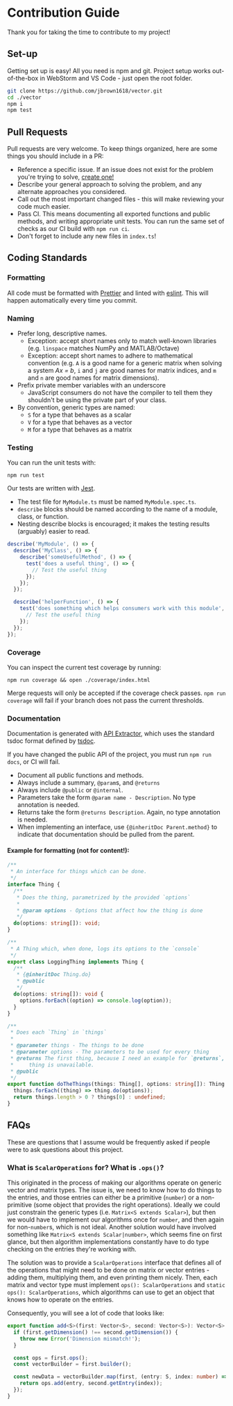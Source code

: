 # Contribution Guide

Thank you for taking the time to contribute to my project!

## Set-up

Getting set up is easy! All you need is npm and git. Project setup works
out-of-the-box in WebStorm and VS Code - just open the root folder.

```bash
git clone https://github.com/jbrown1618/vector.git
cd ./vector
npm i
npm test
```

## Pull Requests

Pull requests are very welcome.
To keep things organized, here are some things you should include in a PR:

- Reference a specific issue. If an issue does not exist for the problem you're
  trying to solve, [create one!](https://github.com/jbrown1618/vector/issues)
- Describe your general approach to solving the problem, and any alternate approaches you considered.
- Call out the most important changed files - this will make reviewing your code much easier.
- Pass CI. This means documenting all exported functions and public methods, and writing
  appropriate unit tests. You can run the same set of checks as our CI build with `npm run ci`.
- Don't forget to include any new files in `index.ts`!

## Coding Standards

### Formatting

All code must be formatted with [Prettier](https://prettier.io/)
and linted with [eslint](https://eslint.org/).
This will happen automatically every time you commit.

### Naming

- Prefer long, descriptive names.
  - Exception: accept short names only to match well-known libraries
    (e.g. `linspace` matches NumPy and MATLAB/Octave)
  - Exception: accept short names to adhere to mathematical convention
    (e.g. `A` is a good name for a generic matrix when solving a system _Ax = b_,
    `i` and `j` are good names for matrix indices,
    and `m` and `n` are good names for matrix dimensions).
- Prefix private member variables with an underscore
  - JavaScript consumers do not have the compiler to tell them they shouldn't be using the private
    part of your class.
- By convention, generic types are named:
  - `S` for a type that behaves as a scalar
  - `V` for a type that behaves as a vector
  - `M` for a type that behaves as a matrix

### Testing

You can run the unit tests with:

```
npm run test
```

Our tests are written with [Jest](https://jestjs.io/).

- The test file for `MyModule.ts` must be named `MyModule.spec.ts`.
- `describe` blocks should be named according to the name of a module, class, or function.
- Nesting describe blocks is encouraged; it makes the testing results (arguably) easier to read.

```javascript
describe('MyModule', () => {
  describe('MyClass', () => {
    describe('someUsefulMethod', () => {
      test('does a useful thing', () => {
        // Test the useful thing
      });
    });
  });

  describe('helperFunction', () => {
    test('does something which helps consumers work with this module', () => {
      // Test the useful thing
    });
  });
});
```

### Coverage

You can inspect the current test coverage by running:

```
npm run coverage && open ./coverage/index.html
```

Merge requests will only be accepted if the coverage check passes.
`npm run coverage` will fail if your branch does not pass the current thresholds.

### Documentation

Documentation is generated with [API Extractor](https://api-extractor.com/), which uses the standard tsdoc
format defined by [tsdoc](https://github.com/Microsoft/tsdoc).

If you have changed the public API of the project, you must run `npm run docs`, or CI will fail.

- Document all public functions and methods.
- Always include a summary, `@param`s, and `@returns`
- Always include `@public` or `@internal`.
- Parameters take the form `@param name - Description`. No type annotation is needed.
- Returns take the form `@returns Description`. Again, no type annotation is needed.
- When implementing an interface, use `{@inheritDoc Parent.method}` to indicate that documentation
  should be pulled from the parent.

#### Example for formatting (not for content!):

```typescript
/**
 * An interface for things which can be done.
 */
interface Thing {
  /**
   * Does the thing, parametrized by the provided `options`
   *
   * @param options - Options that affect how the thing is done
   */
  do(options: string[]): void;
}

/**
 * A Thing which, when done, logs its options to the `console`
 */
export class LoggingThing implements Thing {
  /**
   * {@inheritDoc Thing.do}
   * @public
   */
  do(options: string[]): void {
    options.forEach((option) => console.log(option));
  }
}

/**
 * Does each `Thing` in `things`
 *
 * @parameter things - The things to be done
 * @parameter options - The parameters to be used for every thing
 * @returns The first thing, because I need an example for `@returns`, or undefined if the first
 *     thing is unavailable.
 * @public
 */
export function doTheThings(things: Thing[], options: string[]): Thing | undefined {
  things.forEach((thing) => thing.do(options));
  return things.length > 0 ? things[0] : undefined;
}
```

## FAQs

These are questions that I assume would be frequently asked if people were to ask questions about
this project.

### What is `ScalarOperations` for? What is `.ops()`?

This originated in the process of making our algorithms operate on generic vector and matrix types.
The issue is, we need to know how to do things to the entries, and those entries can either be a
primitive (`number`) or a non-primitive (some object that provides the right operations). Ideally
we could just constrain the generic types (i.e. `Matrix<S extends Scalar>`), but then we would have
to implement our algorithms once for `number`, and then again for non-`number`s, which is not ideal.
Another solution would have involved something like `Matrix<S extends Scalar|number>`, which seems
fine on first glance, but then algorithm implementations constantly have to do type checking on the
entries they're working with.

The solution was to provide a `ScalarOperations` interface that defines all of the operations that
might need to be done on matrix or vector entries - adding them, multiplying them, and even printing
them nicely. Then, each matrix and vector type must implement `ops(): ScalarOperations` and
`static ops(): ScalarOperations`, which algorithms can use to get an object that knows how to
operate on the entries.

Consequently, you will see a lot of code that looks like:

```typescript
export function add<S>(first: Vector<S>, second: Vector<S>): Vector<S> {
  if (first.getDimension() !== second.getDimension()) {
    throw new Error('Dimension mismatch!');
  }

  const ops = first.ops();
  const vectorBuilder = first.builder();

  const newData = vectorBuilder.map(first, (entry: S, index: number) => {
    return ops.add(entry, second.getEntry(index));
  });
}
```
